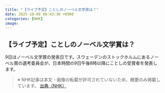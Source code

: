 ```yaml
---
title: "【ライブ予定】ことしのノーベル文学賞は？"
date: 2025-10-09 06:43:30 +0900
categories: [NHK]
image: 
---
```

## 【ライブ予定】ことしのノーベル文学賞は？

9日はノーベル文学賞の発表日です。スウェーデンのストックホルムにあるノーベル賞の選考委員会が、日本時間の9日午後8時以降にことしの受賞者を発表します。

> ※ NHK記事は本文・画像の転載が許可されていないため、概要のみ掲載しています。
[出典（NHK）](http://www3.nhk.or.jp/news/html/20251009/k10014944681000.html)
